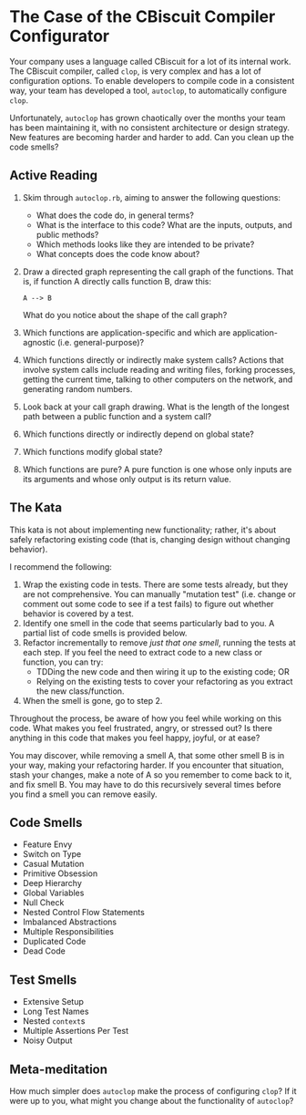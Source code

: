 # The Case of the CBiscuit Compiler Configurator

Your company uses a language called CBiscuit for a lot of
its internal work. The CBiscuit compiler, called `clop`, is
very complex and has a lot of configuration options. To
enable developers to compile code in a consistent way, your
team has developed a tool, `autoclop`, to automatically
configure `clop`.

Unfortunately, `autoclop` has grown chaotically over the
months your team has been maintaining it, with no consistent
architecture or design strategy. New features are becoming
harder and harder to add. Can you clean up the code smells?

## Active Reading

1. Skim through `autoclop.rb`, aiming to answer the following
   questions:
   - What does the code do, in general terms?
   - What is the interface to this code? What are the
     inputs, outputs, and public methods?
   - Which methods looks like they are intended to be
     private?
   - What concepts does the code know about?
2. Draw a directed graph representing the call graph of the
   functions. That is, if function A directly calls function
   B, draw this:

   ```
   A --> B
   ```

   What do you notice about the shape of the call graph?
3. Which functions are application-specific and which are
   application-agnostic (i.e. general-purpose)?
4. Which functions directly or indirectly make system calls?
   Actions that involve system calls include reading and
   writing files, forking processes, getting the current
   time, talking to other computers on the network, and
   generating random numbers.
5. Look back at your call graph drawing. What is the length
   of the longest path between a public function and a
   system call?
5. Which functions directly or indirectly depend on global
   state?
6. Which functions modify global state?
7. Which functions are pure? A pure function is one whose
   only inputs are its arguments and whose only output is
   its return value.

## The Kata

This kata is not about implementing new functionality;
rather, it's about safely refactoring existing code (that
is, changing design without changing behavior).

I recommend the following:

1. Wrap the existing code in tests. There are some tests
   already, but they are not comprehensive. You can manually
   "mutation test" (i.e. change or comment out some code to
   see if a test fails) to figure out whether behavior is
   covered by a test.
2. Identify one smell in the code that seems particularly
   bad to you. A partial list of code smells is provided
   below.
3. Refactor incrementally to remove *just that one smell*,
   running the tests at each step. If you feel the need to
   extract code to a new class or function, you can try:
   - TDDing the new code and then wiring it up to the
     existing code; OR
   - Relying on the existing tests to cover your refactoring
     as you extract the new class/function.
4. When the smell is gone, go to step 2.

Throughout the process, be aware of how you feel while
working on this code. What makes you feel frustrated, angry,
or stressed out? Is there anything in this code that makes
you feel happy, joyful, or at ease?

You may discover, while removing a smell A, that some other
smell B is in your way, making your refactoring harder. If
you encounter that situation, stash your changes, make a
note of A so you remember to come back to it, and fix smell
B. You may have to do this recursively several times before
you find a smell you can remove easily.

## Code Smells

- Feature Envy
- Switch on Type
- Casual Mutation
- Primitive Obsession
- Deep Hierarchy
- Global Variables
- Null Check
- Nested Control Flow Statements
- Imbalanced Abstractions
- Multiple Responsibilities
- Duplicated Code
- Dead Code

## Test Smells

- Extensive Setup
- Long Test Names
- Nested `context`s
- Multiple Assertions Per Test
- Noisy Output

## Meta-meditation

How much simpler does `autoclop` make the process of
configuring `clop`? If it were up to you, what might you
change about the functionality of `autoclop`?
